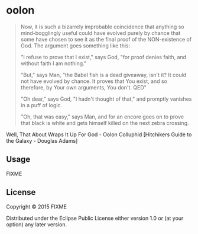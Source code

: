 # oolon

> Now, it is such a bizarrely improbable coincidence that anything so mind-bogglingly useful could have evolved purely by chance that some have chosen to see it as the final proof of the NON-existence of God. The argument goes something like this:
>
> "I refuse to prove that I exist," says God, "for proof denies faith, and without faith I am nothing."
>
> "But," says Man, "the Babel fish is a dead giveaway, isn't it? It could not have evolved by chance. It proves that You exist, and so therefore, by Your own arguments, You don't. QED"
>
> "Oh dear," says God, "I hadn't thought of that," and promptly vanishes in a puff of logic.
>
> "Oh, that was easy," says Man, and for an encore goes on to prove that black is white and gets himself killed on the next zebra crossing.

Well, That About Wraps It Up For God - Oolon Colluphid [Hitchikers Guide to the Galaxy - Douglas Adams]

## Usage

FIXME

## License

Copyright © 2015 FIXME

Distributed under the Eclipse Public License either version 1.0 or (at
your option) any later version.
